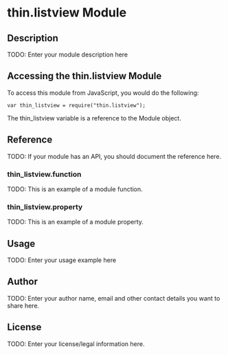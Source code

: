 # thin.listview Module

## Description

TODO: Enter your module description here

## Accessing the thin.listview Module

To access this module from JavaScript, you would do the following:

    var thin_listview = require("thin.listview");

The thin_listview variable is a reference to the Module object.

## Reference

TODO: If your module has an API, you should document
the reference here.

### thin_listview.function

TODO: This is an example of a module function.

### thin_listview.property

TODO: This is an example of a module property.

## Usage

TODO: Enter your usage example here

## Author

TODO: Enter your author name, email and other contact
details you want to share here.

## License

TODO: Enter your license/legal information here.
